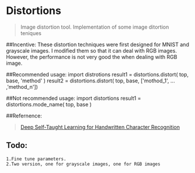 # Distortions
>Image distortion tool. Implementation of some image ditortion teniques



##Incentive:
    These distortion techniques were first designed for MNIST and grayscale images.
    I modified them so that it can deal with RGB images.
    However, the performance is not very good the when dealing with RGB image.

##Recommended usage:
    import distrotions
    result1 = distortions.distort( top, base, 'method' )
    result2 = distortions.distort( top, base, ['mothod_1', ... ,'method_n'])

##Not recommended usage:
    import distortions
    result1 = distortions.mode_name( top, base )

##Refernence:
>[Deep Self-Taught Learning for Handwritten Character Recognition](http://arxiv.org/pdf/1009.3589v1.pdf "Deep Self-Taught Learning for Handwritten Character Recognition")

## Todo:
    1.Fine tune parameters.
    2.Two version, one for grayscale images, one for RGB images